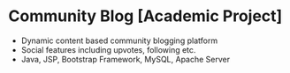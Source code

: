 # Community Blog [Academic Project]

- Dynamic content based community blogging platform
- Social features including upvotes, following etc.
- Java, JSP, Bootstrap Framework, MySQL, Apache Server
